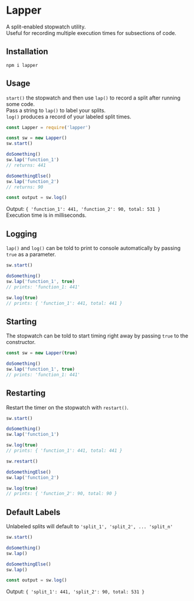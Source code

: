 # Lapper

A split-enabled stopwatch utility.  
Useful for recording multiple execution times for subsections of code.

## Installation

```
npm i lapper
```

## Usage

`start()` the stopwatch and then use `lap()` to record a split after running some code.  
Pass a string to `lap()` to label your splits.  
`log()` produces a record of your labeled split times.

```javascript
const Lapper = require('lapper')

const sw = new Lapper()
sw.start()

doSomething()
sw.lap('function_1')
// returns: 441

doSomethingElse()
sw.lap('function_2')
// returns: 90

const output = sw.log()
```

Output: `{ 'function_1': 441, 'function_2': 90, total: 531 }`  
Execution time is in milliseconds.

## Logging

`lap()` and `log()` can be told to print to console automatically by passing `true` as a parameter.

```javascript
sw.start()

doSomething()
sw.lap('function_1', true)
// prints: 'function_1: 441'

sw.log(true)
// prints: { 'function_1': 441, total: 441 }
```

## Starting

The stopwatch can be told to start timing right away by passing `true` to the constructor.

```javascript
const sw = new Lapper(true)

doSomething()
sw.lap('function_1', true)
// prints: 'function_1: 441'
```

## Restarting

Restart the timer on the stopwatch with `restart()`.

```javascript
sw.start()

doSomething()
sw.lap('function_1')

sw.log(true)
// prints: { 'function_1': 441, total: 441 }

sw.restart()

doSomethingElse()
sw.lap('function_2')

sw.log(true)
// prints: { 'function_2': 90, total: 90 }
```

## Default Labels

Unlabeled splits will default to `'split_1', 'split_2', ... 'split_n'`

```javascript
sw.start()

doSomething()
sw.lap()

doSomethingElse()
sw.lap()

const output = sw.log()
```

Output: `{ 'split_1': 441, 'split_2': 90, total: 531 }`
